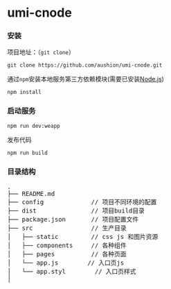 # umi-cnode
### 安装
项目地址：（`git clone`）

```shell
git clone https://github.com/aushion/umi-cnode.git
```

通过`npm`安装本地服务第三方依赖模块(需要已安装[Node.js](https://nodejs.org/))

```
npm install
```

### 启动服务

```
npm run dev:weapp
```

发布代码
```
npm run build
```


### 目录结构
<pre>
.
├── README.md           
├── config             // 项目不同环境的配置
├── dist               // 项目build目录
├── package.json       // 项目配置文件
├── src                // 生产目录
│   ├── static         // css js 和图片资源
│   ├── components     // 各种组件
│   ├── pages          // 各种页面
│   └── app.js        // 入口页js
│   └── app.styl        // 入口页样式
│ 

<pre>
